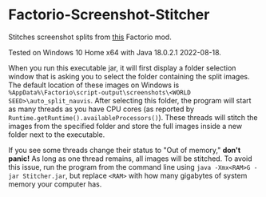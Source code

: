 # Factorio-Screenshot-Stitcher
Stitches screenshot splits from [this](https://mods.factorio.com/mod/FacAutoScreenshot) Factorio mod.

Tested on Windows 10 Home x64 with Java 18.0.2.1 2022-08-18.

When you run this executable jar, it will first display a folder selection window that is asking you to select the folder containing the split images. The default location of these images on Windows is `%AppData%\Factorio\script-output\screenshots\<WORLD SEED>\auto_split_nauvis`. After selecting this folder, the program will start as many threads as you have CPU cores (as reported by `Runtime.getRuntime().availableProcessors()`). These threads will stitch the images from the specified folder and store the full images inside a new folder next to the executable.

If you see some threads change their status to "Out of memory," **don't panic!** As long as one thread remains, all images will be stitched. To avoid this issue, run the program from the command line using `java -Xmx<RAM>G -jar Stitcher.jar`, but replace `<RAM>` with how many gigabytes of system memory your computer has.
